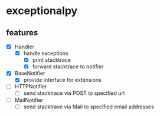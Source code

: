 # exceptionalpy
## features
- [X] Handler
  - [X] handle exceptions
    - [X] print stacktrace
    - [X] forward stacktrace to notifier

- [X] BaseNotifier
  - [X] provide interface for extensions
  
- [ ] HTTPNotifier
  - [ ] send stacktrace via POST to specified url
  
- [ ] MailNotifier
  - [ ] send stacktrave via Mail to specified email addresses